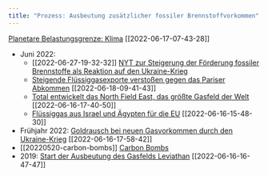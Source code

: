 ```yaml
---
title: "Prozess: Ausbeutung zusätzlicher fossiler Brennstoffvorkommen"
---
```


[Planetare Belastungsgrenze: Klima](2022-06-17-07-43-28.html) [[2022-06-17-07-43-28]] 

* Juni 2022: 
     * [[2022-06-27-19-32-32]] [NYT zur Steigerung der Förderung fossiler Brennstoffe als Reaktion auf den Ukraine-Krieg](2022-06-27-19-32-32.html) 
     * [Steigende Flüssiggasexporte verstoßen gegen das Pariser Abkommen](2022-06-18-09-41-43) [[2022-06-18-09-41-43]] 
     * [Total entwickelt das North Field East, das größte Gasfeld der Welt](2022-06-16-17-40-50.html) [[2022-06-16-17-40-50]]
     * [Flüssiggas aus Israel und Ägypten für die EU](2022-06-16-15-48-30.html) [[2022-06-16-15-48-30]]
* Frühjahr 2022: [Goldrausch bei neuen Gasvorkommen durch den Ukraine-Krieg](2022-06-16-17-58-42.html) [[2022-06-16-17-58-42]]
* [[20220520-carbon-bombs]] [Carbon Bombs](20220520-carbon-bombs.html) 
* 2019: [Start der Ausbeutung des Gasfelds Leviathan](2022-06-16-16-47-47.html) [[2022-06-16-16-47-47]]